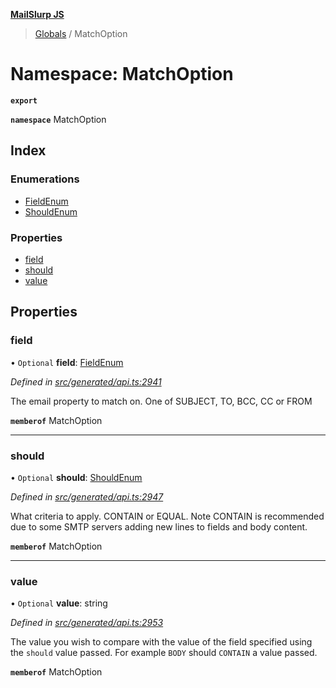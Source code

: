 **[MailSlurp JS](../README.md)**

> [Globals](../README.md) / MatchOption

# Namespace: MatchOption

**`export`** 

**`namespace`** MatchOption

## Index

### Enumerations

* [FieldEnum](../enums/matchoption.fieldenum.md)
* [ShouldEnum](../enums/matchoption.shouldenum.md)

### Properties

* [field](matchoption.md#field)
* [should](matchoption.md#should)
* [value](matchoption.md#value)

## Properties

### field

• `Optional` **field**: [FieldEnum](../enums/matchoption.fieldenum.md)

*Defined in [src/generated/api.ts:2941](https://github.com/mailslurp/mailslurp-client/blob/3871a9e/src/generated/api.ts#L2941)*

The email property to match on. One of SUBJECT, TO, BCC, CC or FROM

**`memberof`** MatchOption

___

### should

• `Optional` **should**: [ShouldEnum](../enums/matchoption.shouldenum.md)

*Defined in [src/generated/api.ts:2947](https://github.com/mailslurp/mailslurp-client/blob/3871a9e/src/generated/api.ts#L2947)*

What criteria to apply. CONTAIN or EQUAL. Note CONTAIN is recommended due to some SMTP servers adding new lines to fields and body content.

**`memberof`** MatchOption

___

### value

• `Optional` **value**: string

*Defined in [src/generated/api.ts:2953](https://github.com/mailslurp/mailslurp-client/blob/3871a9e/src/generated/api.ts#L2953)*

The value you wish to compare with the value of the field specified using the `should` value passed. For example `BODY` should `CONTAIN` a value passed.

**`memberof`** MatchOption
